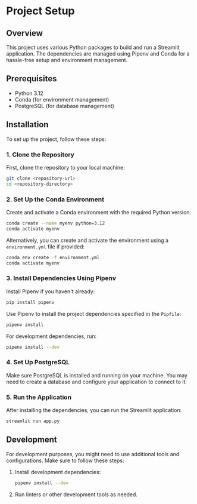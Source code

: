 
# Project Setup

## Overview

This project uses various Python packages to build and run a Streamlit application.
The dependencies are managed using Pipenv and Conda for a hassle-free setup and environment management.

## Prerequisites

- Python 3.12
- Conda (for environment management)
- PostgreSQL (for database management)

## Installation

To set up the project, follow these steps:

### 1. Clone the Repository

First, clone the repository to your local machine:

```bash
git clone <repository-url>
cd <repository-directory>
```

### 2. Set Up the Conda Environment

Create and activate a Conda environment with the required Python version:

```bash
conda create --name myenv python=3.12
conda activate myenv
```

Alternatively, you can create and activate the environment using a `environment.yml` file if provided:

```bash
conda env create -f environment.yml
conda activate myenv
```

### 3. Install Dependencies Using Pipenv

Install Pipenv if you haven't already:

```bash
pip install pipenv
```

Use Pipenv to install the project dependencies specified in the `Pipfile`:

```bash
pipenv install
```

For development dependencies, run:

```bash
pipenv install --dev
```

### 4. Set Up PostgreSQL

Make sure PostgreSQL is installed and running on your machine. You may need to create a database and configure your application to connect to it.

### 5. Run the Application

After installing the dependencies, you can run the Streamlit application:

```bash
streamlit run app.py
```

## Development

For development purposes, you might need to use additional tools and configurations. Make sure to follow these steps:

1. Install development dependencies:

    ```bash
    pipenv install --dev
    ```

2. Run linters or other development tools as needed.
